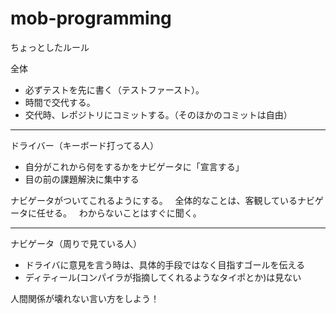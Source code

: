 # mob-programming  


ちょっとしたルール  

全体  
* 必ずテストを先に書く（テストファースト）。
* 時間で交代する。
* 交代時、レポジトリにコミットする。（そのほかのコミットは自由）

----

ドライバー（キーボード打ってる人）  
* 自分がこれから何をするかをナビゲータに「宣言する」  
* 目の前の課題解決に集中する  

ナビゲータがついてこれるようにする。  
全体的なことは、客観しているナビゲータに任せる。  
わからないことはすぐに聞く。

----

ナビゲータ（周りで見ている人）  
* ドライバに意見を言う時は、具体的手段ではなく目指すゴールを伝える
* ディティール(コンパイラが指摘してくれるようなタイポとか)は見ない

人間関係が壊れない言い方をしよう！  
